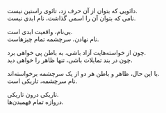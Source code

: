 دائویی که بتوان از آن حرف زد، تائوی راستین نیست.  
نامی که بتوان آن را اسمی گذاشت، نام ابدی نیست.

بی‌نام، واقعیت ابدی است.  
نام نهادن، سرچشمه تمام چیزهاست. 

چون از خواسته‌هایت آزاد باشی، به باطن پی خواهی برد.  
چون در بند تمایلات باشی، تنها ظاهر را خواهی دید.

با این حال، ظاهر و باطن هر دو از یک سرچشمه برخواسته‌اند.  
نام سرچشمه، تاریکی است.

تاریکی درون تاریکی.  
دروازه تمام فهمیدن‌ها.